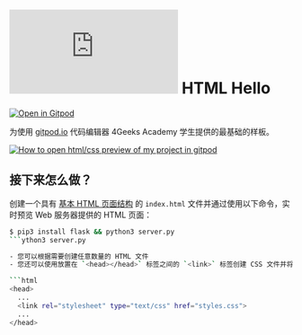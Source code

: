 # ![4Geeks Logo](http://assets.breatheco.de/apis/img/images.php?blob&random&cat=icon&tags=4geeks,16) HTML Hello

[![Open in Gitpod](https://gitpod.io/button/open-in-gitpod.svg)](https://gitpod.io#https://github.com/4GeeksAcademy/html-hello.git)

为使用 [gitpod.io](gitpod.io) 代码编辑器 4Geeks Academy 学生提供的最基础的样板。

[![How to open html/css preview of my project in gitpod](https://github.com/4GeeksAcademy/Templates-Boilerplates/blob/master/assets/hello-html-intro.png?raw=true)](https://youtu.be/dfbDCMu_p-0)

## 接下来怎么做？

创建一个具有 [基本 HTML 页面结构](http://content.breatheco.de/lesson/what-is-html-learn-html#page-structure) 的 `index.html` 文件并通过使用以下命令，实时预览 Web 服务器提供的 HTML 页面：

```sh
$ pip3 install flask && python3 server.py
```ython3 server.py

- 您可以根据需要创建任意数量的 HTML 文件
- 您还可以使用放置在 `<head></head>` 标签之间的 `<link>` 标签创建 CSS 文件并将它们导入您的网站，如下所示：

```html
<head>
  ...
  <link rel="stylesheet" type="text/css" href="styles.css">
  ...
</head>
```
